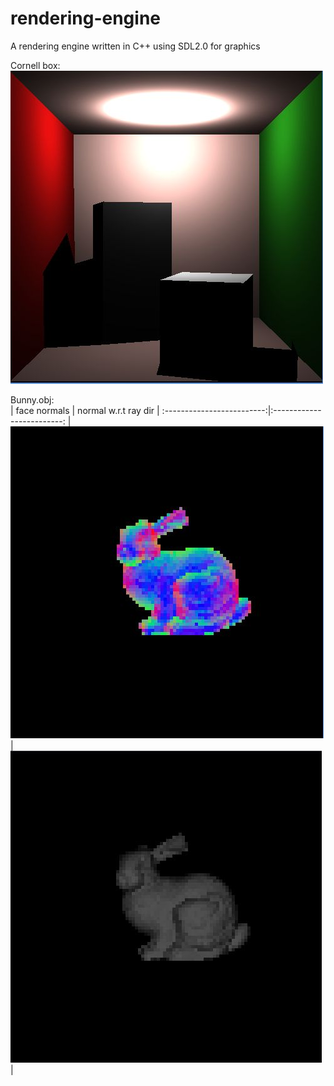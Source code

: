 # rendering-engine
A rendering engine written in C++ using SDL2.0 for graphics


Cornell box: </br>
![img_cornell_box_500x500](https://github.com/Runtime-Learner/rendering-engine/blob/main/output_images/cornell-box-ptLight-500x500.jpg "500x500 render of the Cornell box. Pointlight. No indirect illumination")


Bunny.obj: </br>
| face normals | normal w.r.t ray dir |
:-------------------------:|:-------------------------:
| ![face normals](https://github.com/Runtime-Learner/rendering-engine/blob/generalize_classes/output_images/bunny_normal_100x100.jpg) | ![normal cos ray](https://github.com/Runtime-Learner/rendering-engine/blob/generalize_classes/output_images/bunny_normalRay_100x100.jpg) |
